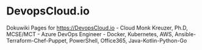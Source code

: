 # DevopsCloud.io
Dokuwiki Pages for https://DevopsCloud.io - Cloud Monk Kreuzer, Ph.D, MCSE/MCT - Azure DevOps Engineer - Docker, Kubernetes, AWS, Ansible-Terraform-Chef-Puppet, PowerShell, Office365, Java-Kotlin-Python-Go
